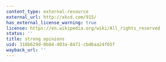 ```yaml
---
content_type: external-resource
external_url: http://xkcd.com/915/
has_external_license_warning: true
license: https://en.wikipedia.org/wiki/All_rights_reserved
status: ''
title: strong opinions
uid: 318b629d-0b84-403a-8471-cbd6aa24f65f
wayback_url: ''
---
```

